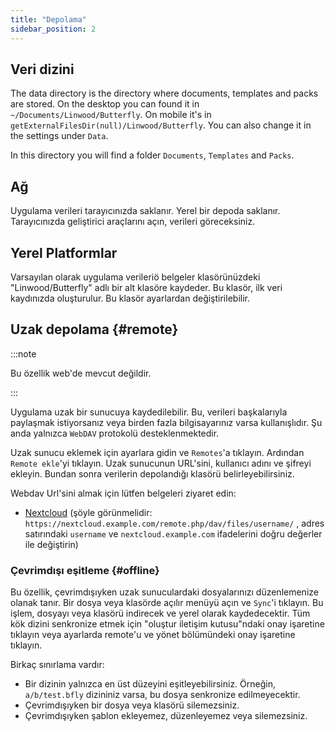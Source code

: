 ```yaml
---
title: "Depolama"
sidebar_position: 2
---
```


## Veri dizini

The data directory is the directory where documents, templates and packs are stored. On the desktop you can found it in `~/Documents/Linwood/Butterfly`. On mobile it's in `getExternalFilesDir(null)/Linwood/Butterfly`. You can also change it in the settings under `Data`.

In this directory you will find a folder `Documents`, `Templates` and `Packs`.

## Ağ

Uygulama verileri tarayıcınızda saklanır. Yerel bir depoda saklanır. Tarayıcınızda geliştirici araçlarını açın, verileri göreceksiniz.

## Yerel Platformlar

Varsayılan olarak uygulama verileriö belgeler klasörünüzdeki "Linwood/Butterfly" adlı bir alt klasöre kaydeder. Bu klasör, ilk veri kaydınızda oluşturulur. Bu klasör ayarlardan değiştirilebilir.

## Uzak depolama {#remote}

:::note

Bu özellik web'de mevcut değildir.

:::

Uygulama uzak bir sunucuya kaydedilebilir. Bu, verileri başkalarıyla paylaşmak istiyorsanız veya birden fazla bilgisayarınız varsa kullanışlıdır. Şu anda yalnızca `WebDAV` protokolü desteklenmektedir.

Uzak sunucu eklemek için ayarlara gidin ve `Remotes`'a tıklayın. Ardından `Remote ekle`'yi tıklayın. Uzak sunucunun URL'sini, kullanıcı adını ve şifreyi ekleyin. Bundan sonra verilerin depolandığı klasörü belirleyebilirsiniz.

Webdav Url'sini almak için lütfen belgeleri ziyaret edin:

* [Nextcloud](https://docs.nextcloud.com/server/latest/user_manual/en/files/access_webdav.html) (şöyle görünmelidir: `https://nextcloud.example.com/remote.php/dav/files/username/` ,  adres satırındaki `username` ve `nextcloud.example.com` ifadelerini doğru değerler ile değiştirin)

### Çevrimdışı eşitleme {#offline}

Bu özellik, çevrimdışıyken uzak sunuculardaki dosyalarınızı düzenlemenize olanak tanır. Bir dosya veya klasörde açılır menüyü açın ve `Sync`'i tıklayın. Bu işlem, dosyayı veya klasörü indirecek ve yerel olarak kaydedecektir. Tüm kök dizini senkronize etmek için "oluştur iletişim kutusu"ndaki onay işaretine tıklayın veya ayarlarda remote'u ve yönet bölümündeki onay işaretine tıklayın.

Birkaç sınırlama vardır:

* Bir dizinin yalnızca en üst düzeyini eşitleyebilirsiniz. Örneğin, `a/b/test.bfly` dizininiz varsa, bu dosya senkronize edilmeyecektir.
* Çevrimdışıyken bir dosya veya klasörü silemezsiniz.
* Çevrimdışıyken şablon ekleyemez, düzenleyemez veya silemezsiniz.
